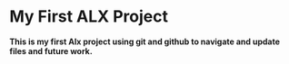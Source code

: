 # My First ALX Project

**This is my first Alx project using git and github to navigate and update files and future work.**
